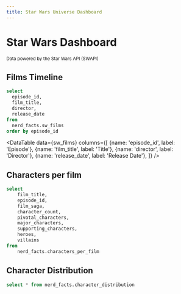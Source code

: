 ```yaml
---
title: Star Wars Universe Dashboard
---
```


# Star Wars Dashboard

<small>Data powered by the Star Wars API (SWAPI)</small>

## Films Timeline

```sql sw_films
select 
  episode_id,
  film_title,
  director,
  release_date
from
  nerd_facts.sw_films
order by episode_id
```

<DataTable data={sw_films} columns={[ {name: 'episode_id', label: 'Episode'}, {name: 'film_title', label: 'Title'}, {name: 'director', label: 'Director'}, {name: 'release_date', label: 'Release Date'}, ]} />

## Characters per film

```sql characters_per_film
select 
    film_title,
    episode_id,
    film_saga,
    character_count,
    pivotal_characters,
    major_characters,
    supporting_characters,
    heroes,
    villains    
from 
    nerd_facts.characters_per_film
```

<BarChart data={characters_per_film} x="film_title" y="character_count" title="Total Characters per Film" />

<BarChart 
  data={characters_per_film} 
  x="film_title" 
  y="heroes" 
  title="Heroes by Film" 
/>

<BarChart 
  data={characters_per_film} 
  x="film_title" 
  y="villains" 
  title="Villains by Film" 
/>

## Character Distribution

```sql character_distribution
select * from nerd_facts.character_distribution
```

<BarChart 
  data={character_distribution} 
  x="universe" 
  y="character_count"
  title="Character Count by Universe"
/>
